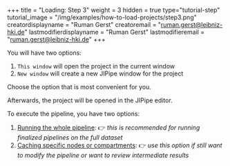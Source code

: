 +++
title = "Loading: Step 3"
weight = 3
hidden = true
type="tutorial-step"
tutorial_image = "/img/examples/how-to-load-projects/step3.png"
creatordisplayname = "Ruman Gerst"
creatoremail = "ruman.gerst@leibniz-hki.de"
lastmodifierdisplayname = "Ruman Gerst"
lastmodifieremail = "ruman.gerst@leibniz-hki.de"
+++

You will have two options:

1. `This window` will open the project in the current window
2. `New window` will create a new JIPipe window for the project

Choose the option that is most convenient for you.

Afterwards, the project will be opened in the JIPipe editor.

To execute the pipeline, you have two options:

1. [Running the whole pipeline](#step-4): 👉 *this is recommended for running finalized pipelines on the full dataset*
2. [Caching specific nodes or compartments](#step-8): 👉 *use this option if still want to modify the pipeline or want to review intermediate results*